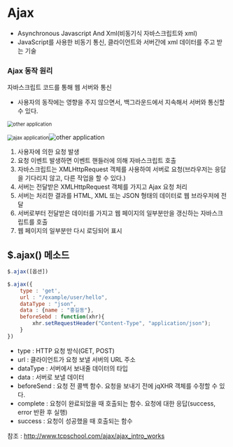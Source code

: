 # Ajax

- Asynchronous Javascript And Xml(비동기식 자바스크립트와 xml)
- JavaScript를 사용한 비동기 통신, 클라이언트와 서버간에 xml 데이터를 주고 받는 기술



### Ajax 동작 원리

자바스크립트 코드를 통해 웹 서버와 통신

- 사용자의 동작에는 영향을 주지 않으면서, 백그라운드에서 지속해서 서버와 통신할 수 있다.

<img src="http://www.tcpschool.com/lectures/img_ajax_other_application.png" alt="other application" style="zoom:80%;" />

<img src="http://www.tcpschool.com/lectures/img_ajax_ajax_application.png" alt="ajax application" style="zoom:80%;" />![other application](http://www.tcpschool.com/lectures/img_ajax_other_application.png)

1. 사용자에 의한 요청 발생
2. 요청 이벤트 발생하면 이벤트 핸들러에 의해 자바스크립트 호출
3. 자바스크립트는 XMLHttpRequest 객체를 사용하여 서버로 요청(브라우저는 응답을 기다리지 않고, 다른 작업을 할 수 있다.)
4. 서버는 전달받은 XMLHttpRequest 객체를 가지고 Ajax 요청 처리
5. 서버는 처리한 결과를 HTML, XML 또는 JSON 형태의 데이터로 웹 브라우저에 전달
6. 서버로부터 전달받은 데이터를 가지고 웹 페이지의 일부분만을 갱신하는 자바스크립트를 호출
7. 웹 페이지의 일부분만 다시 로딩되어 표시



## $.ajax() 메소드

``` js
$.ajax([옵션])

$.ajax({
    type : 'get', 
    url : "/example/user/hello", 
    dataType : "json", 
    data : {name : "홍길동"},
    beforeSebd : function(xhr){
        xhr.setRequestHeader("Content-Type", "application/json");
    }
})
```

- type : HTTP 요청 방식(GET, POST)
- url :  클라이언트가 요청 보낼 서버의 URL 주소
- dataType : 서버에서 보내줄 데이터의 타입
- data : 서버로 보낼 데이터
- beforeSend : 요청 전 콜백 함수. 요청을 보내기 전에 jqXHR 객체를 수정할 수 있다.
- complete : 요청이 완료되었을 때 호출되는 함수. 요청에 대한 응답(success, error 반환 후 실행)
- success : 요청이 성공했을 때 호출되는 함수



참조 : http://www.tcpschool.com/ajax/ajax_intro_works

